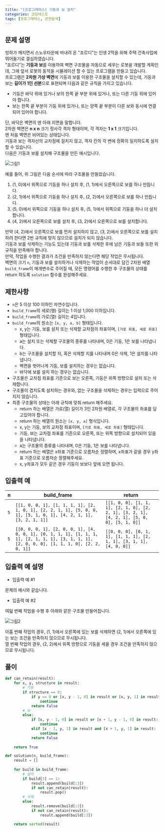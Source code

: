 ```yaml
---
title: "[프로그래머스] 기둥과 보 설치"
categories: 코딩테스트
tags: [프로그래머스, 완전탐색]
---
```


## 문제 설명

빙하가 깨지면서 스노우타운에 떠내려 온 "죠르디"는 인생 2막을 위해 주택 건축사업에 뛰어들기로 결심하였습니다.  
"죠르디"는 **기둥과 보**를 이용하여 벽면 구조물을 자동으로 세우는 로봇을 개발할 계획인데, 그에 앞서 로봇의 동작을 시뮬레이션 할 수 있는 프로그램을 만들고 있습니다.  
프로그램은 **2차원 가상 벽면**에 기둥과 보를 이용한 구조물을 설치할 수 있는데, 기둥과 보는 **길이가 1인 선분**으로 표현되며 다음과 같은 규칙을 가지고 있습니다.

- 기둥은 바닥 위에 있거나 보의 한쪽 끝 부분 위에 있거나, 또는 다른 기둥 위에 있어야 합니다.
- 보는 한쪽 끝 부분이 기둥 위에 있거나, 또는 양쪽 끝 부분이 다른 보와 동시에 연결되어 있어야 합니다.

단, 바닥은 벽면의 맨 아래 지면을 말합니다.  
2차원 벽면은 **n x n** 크기 정사각 격자 형태이며, 각 격자는 **1 x 1** 크기입니다.  
맨 처음 벽면은 비어있는 상태입니다.  
기둥과 보는 격자선의 교차점에 걸치지 않고, 격자 칸의 각 변에 정확히 일치하도록 설치할 수 있습니다.  
다음은 기둥과 보를 설치해 구조물을 만든 예시입니다.  

![그림1](https://grepp-programmers.s3.amazonaws.com/files/production/c453630fa0/834b86e5-6fd0-4d3c-8023-7f853ea4301f.jpg)  

예를 들어, 위 그림은 다음 순서에 따라 구조물을 만들었습니다.

1. (1, 0)에서 위쪽으로 기둥을 하나 설치 후, (1, 1)에서 오른쪽으로 보를 하나 만듭니다.
2. (2, 1)에서 위쪽으로 기둥을 하나 설치 후, (2, 2)에서 오른쪽으로 보를 하나 만듭니다.
3. (5, 0)에서 위쪽으로 기둥을 하나 설치 후, (5, 1)에서 위쪽으로 기둥을 하나 더 설치합니다.
4. (4, 2)에서 오른쪽으로 보를 설치 후, (3, 2)에서 오른쪽으로 보를 설치합니다.

만약 (4, 2)에서 오른쪽으로 보를 먼저 설치하지 않고, (3, 2)에서 오른쪽으로 보를 설치하려 한다면 2번 규칙에 맞지 않으므로 설치가 되지 않습니다.  
기둥과 보를 삭제하는 기능도 있는데 기둥과 보를 삭제한 후에 남은 기둥과 보들 또한 위 규칙을 만족해야 합니다.  
만약, 작업을 수행한 결과가 조건을 만족하지 않는다면 해당 작업은 무시됩니다.  
벽면의 크기 `n`, 기둥과 보를 설치하거나 삭제하는 작업이 순서대로 담긴 2차원 배열 `build_frame`이 매개변수로 주어질 때, 모든 명령어를 수행한 후 구조물의 상태를 return 하도록 `solution` 함수를 완성해주세요.

## 제한사항

- `n`은 5 이상 100 이하인 자연수입니다.
- `build_frame`의 세로(행) 길이는 1 이상 1,000 이하입니다.
- `build_frame`의 가로(열) 길이는 4입니다.
- `build_frame`의 원소는 `[x, y, a, b]` 형태입니다.
    + x, y는 기둥, 보를 설치 또는 삭제할 교차점의 좌표이며, `[가로 좌표, 세로 좌표]` 형태입니다.
    + a는 설치 또는 삭제할 구조물의 종류를 나타내며, 0은 기둥, 1은 보를 나타냅니다.
    + b는 구조물을 설치할 지, 혹은 삭제할 지를 나타내며 0은 삭제, 1은 설치를 나타냅니다.
    + 벽면을 벗어나게 기둥, 보를 설치하는 경우는 없습니다.
    + 바닥에 보를 설치 하는 경우는 없습니다.
- 구조물은 교차점 좌표를 기준으로 보는 오른쪽, 기둥은 위쪽 방향으로 설치 또는 삭제합니다.
- 구조물이 겹치도록 설치하는 경우와, 없는 구조물을 삭제하는 경우는 입력으로 주어지지 않습니다.
- 최종 구조물의 상태는 아래 규칙에 맞춰 return 해주세요.
    + return 하는 배열은 가로(열) 길이가 3인 2차원 배열로, 각 구조물의 좌표를 담고있어야 합니다.
    + return 하는 배열의 원소는 `[x, y, a]` 형식입니다.
    + x, y는 기둥, 보의 교차점 좌표이며, `[가로 좌표, 세로 좌표]` 형태입니다.
    + 기둥, 보는 교차점 좌표를 기준으로 오른쪽, 또는 위쪽 방향으로 설치되어 있음을 나타냅니다.
    + a는 구조물의 종류를 나타내며, 0은 기둥, 1은 보를 나타냅니다.
    + return 하는 배열은 x좌표 기준으로 오름차순 정렬하며, x좌표가 같을 경우 y좌표 기준으로 오름차순 정렬해주세요.
    + x, y좌표가 모두 같은 경우 기둥이 보보다 앞에 오면 됩니다.

## 입출력 예

|n|build_frame|return|
|-|-----------|------|
|`5`|`[[1, 0, 0, 1], [1, 1, 1, 1], [2, 1, 0, 1], [2, 2, 1, 1], [5, 0, 0, 1], [5, 1, 0, 1], [4, 2, 1, 1], [3, 2, 1, 1]]`|`[[1, 0, 0], [1, 1, 1], [2, 1, 0], [2, 2, 1], [3, 2, 1], [4, 2, 1], [5, 0, 0], [5, 1, 0]]`|
|`5`|`[[0, 0, 0, 1], [2, 0, 0, 1], [4, 0, 0, 1], [0, 1, 1, 1], [1, 1, 1, 1], [2, 1, 1, 1], [3, 1, 1, 1], [2, 0, 0, 0], [1, 1, 1, 0], [2, 2, 0, 1]]`|`[[0, 0, 0], [0, 1, 1], [1, 1, 1], [2, 1, 1], [3, 1, 1], [4, 0, 0]]`|

## 입출력 예 설명

- 입출력 예 #1

문제의 예시와 같습니다.

- 입출력 예 #2

여덟 번째 작업을 수행 후 아래와 같은 구조물 만들어집니다.  

![그림2](https://grepp-programmers.s3.amazonaws.com/files/production/e62b852aba/ff82828f-5d2c-43af-b734-2752a776a234.jpg)  

아홉 번째 작업의 경우, (1, 1)에서 오른쪽에 있는 보를 삭제하면 (2, 1)에서 오른쪽에 있는 보는 조건을 만족하지 않으므로 무시됩니다.  
열 번째 작업의 경우, (2, 2)에서 위쪽 방향으로 기둥을 세울 경우 조건을 만족하지 않으므로 무시됩니다.

## 풀이

```python
def can_retain(result):
    for x, y, structure in result:
        # 기둥
        if structure == 0: 
            if y == 0 or [x, y - 1, 0] in result or [x, y, 1] in result or [x - 1, y, 1] in result:
                continue
            return False
        # 보
        else: 
            if [x, y - 1, 0] in result or [x + 1, y - 1, 0] in result:
                continue
            elif [x - 1, y, 1] in result and [x + 1, y, 1] in result:
                continue
            return False
    
    return True

def solution(n, build_frame):
    result = []
    
    for build in build_frame:
        # 설치
        if build[3] == 1: 
            result.append(build[:3])
            if not can_retain(result):
                result.pop()
        # 삭제
        else: 
            result.remove(build[:3])
            if not can_retain(result):
                result.append(build[:3])

    return sorted(result)
```